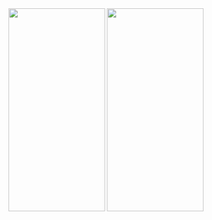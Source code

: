 <img src = "https://user-images.githubusercontent.com/92036498/181505370-d252a865-01eb-4ff3-b542-6947be76ba47.png" width = "190" height = "400"/>
<img src = "https://user-images.githubusercontent.com/92036498/181505386-d0f6aa50-51f1-428d-a8fa-2bf225c72014.png" width = "190" height = "400"/>